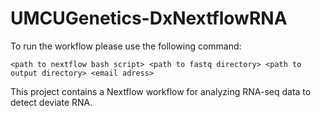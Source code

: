 # UMCUGenetics-DxNextflowRNA
To run the workflow please use the following command:

`<path to nextflow bash script> <path to fastq directory> <path to output directory> <email adress>`

This project contains a Nextflow workflow for analyzing RNA-seq data to detect deviate RNA.

